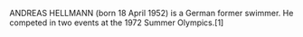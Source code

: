 ANDREAS HELLMANN (born 18 April 1952) is a German former swimmer. He competed in two events at the 1972 Summer Olympics.[1]

